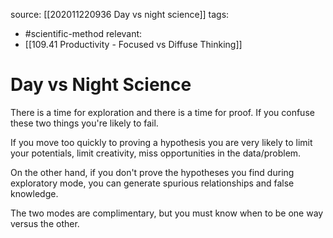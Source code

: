 source: [[202011220936 Day vs night science]]
tags:
- #scientific-method 
relevant:
- [[109.41 Productivity - Focused vs Diffuse Thinking]]

# Day vs Night Science

There is a time for exploration and there is a time for proof. If you confuse these two things you're likely to fail.

If you move too quickly to proving a hypothesis you are very likely to limit your potentials, limit creativity, miss opportunities in the data/problem. 

On the other hand, if you don't prove the hypotheses you find during exploratory mode, you can generate spurious relationships and false knowledge.

The two modes are complimentary, but you must know when to be one way versus the other.
